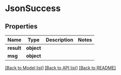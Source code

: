 # JsonSuccess


## Properties
Name | Type | Description | Notes
------------ | ------------- | ------------- | -------------
**result** | **object** |  | 
**msg** | **object** |  | 

[[Back to Model list]](../README.md#documentation-for-models) [[Back to API list]](../README.md#documentation-for-api-endpoints) [[Back to README]](../README.md)


